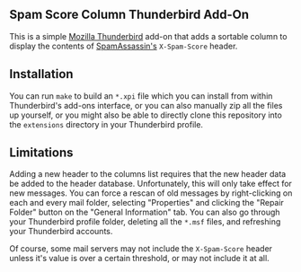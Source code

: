Spam Score Column Thunderbird Add-On
------------------------------------
This is a simple [Mozilla Thunderbird](http://mozilla.com/thunderbird)
add-on that adds a sortable column to display the contents of
[SpamAssassin's](http://spamassassin.apache.org) `X-Spam-Score` header.

Installation
------------

You can run `make` to build an `*.xpi` file which you can install from within
Thunderbird's add-ons interface, or you can also manually zip all the files up
yourself, or you might also be able to directly clone this repository into the
`extensions` directory in your Thunderbird profile.

Limitations
-----------

Adding a new header to the columns list requires that the new header data be
added to the header database. Unfortunately, this will only take effect for
new messages. You can force a rescan of old messages by right-clicking on each
and every mail folder, selecting "Properties" and clicking the "Repair Folder"
button on the "General Information" tab. You can also go through your
Thunderbird profile folder, deleting all the `*.msf` files, and refreshing
your Thunderbird accounts.

Of course, some mail servers may not include the `X-Spam-Score` header unless
it's value is over a certain threshold, or may not include it at all.
